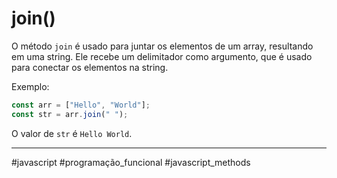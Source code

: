 # join()

O método `join` é usado para juntar os elementos de um array, resultando em uma string. Ele recebe um delimitador como argumento, que é usado para conectar os elementos na string.

Exemplo:

```js
const arr = ["Hello", "World"];
const str = arr.join(" ");
```

O valor de `str` é `Hello World`.

---
#javascript #programação_funcional #javascript_methods 